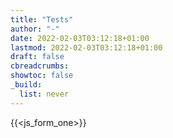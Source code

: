 ```yaml
---
title: "Tests"
author: "-"
date: 2022-02-03T03:12:18+01:00
lastmod: 2022-02-03T03:12:18+01:00
draft: false
cbreadcrumbs: 
showtoc: false
_build:
  list: never
---
```


{{<js_form_one>}}
